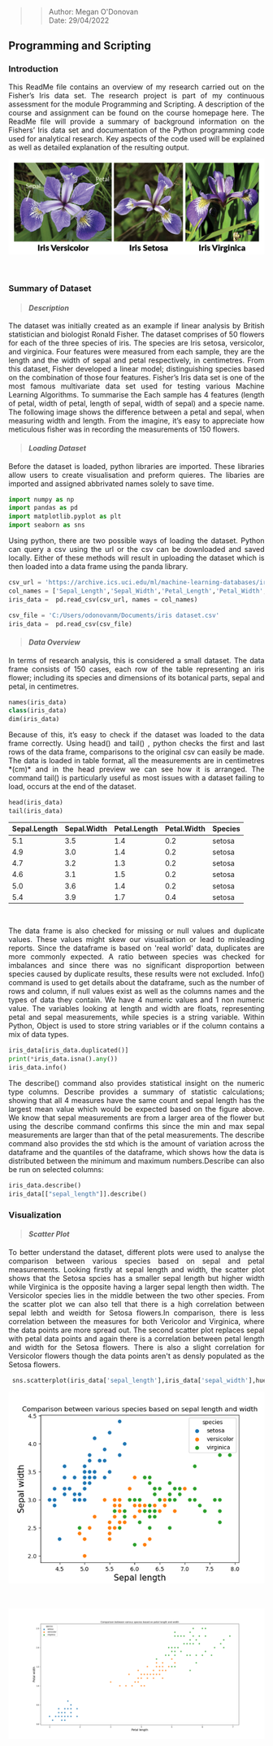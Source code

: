 >> Author: Megan O'Donovan  
>> Date: 29/04/2022
##  Programming and Scripting 

### Introduction 
<p align="justify">
This ReadMe file contains an overview of my research carried out on the Fisher’s Iris data set. The research project is part of my continuous assessment for the module Programming and Scripting. A description of the course and assignment can be found on the course homepage here. The ReadMe file will provide a summary of background information on the Fishers’ Iris data set and documentation of the Python programming code used for analytical research. Key aspects of the code used will be explained as well as detailed explanation of the resulting output. <br/> </p>
<p align="center">
  <img src="https://github.com/megan1103/pands-project/blob/main/Iris%20flowers%20in%20Fisher%20dataset.png" >
</p>
<br/> 


### Summary of Dataset 
>#### *Description* 
<p align="justify">The dataset was initially created as an example if linear analysis by British statistician and biologist Ronald Fisher. The dataset comprises of 50 flowers for each of the three species of iris. The species are Iris setosa, versicolor, and virginica. Four features were measured from each sample, they are the length and the width of sepal and petal respectively, in centimetres. From this dataset, Fisher developed a linear model; distinguishing species based on the combination of those four features. Fisher’s Iris data set is one of the most famous multivariate data set used for testing various Machine Learning Algorithms. To summarise the Each sample has 4 features (length of petal, width of petal, length of sepal, width of sepal) and a specie name. The following image shows the difference between a petal and sepal, when measuring width and length. From the imagine, it’s easy to appreciate how meticulous fisher was in recording the measurements of 150 flowers.  <br/> </p>

>#### *Loading Dataset*
<p align="justify">Before the dataset is loaded, python libraries are imported. These libraries allow users to create visualisation and preform quieres. The libaries are imported and assigned abbrivated names solely to save time.  <br/> </p>

```python 
import numpy as np    
import pandas as pd  
import matplotlib.pyplot as plt 
import seaborn as sns
```

<p align="justify">Using python, there are two possible ways of loading the dataset. Python can query a csv using the url or the csv can be downloaded and saved locally. Either of these methods will result in uploading the dataset which is then loaded into a data frame using the panda library.  <br/> </p>
 
```python
csv_url = 'https://archive.ics.uci.edu/ml/machine-learning-databases/iris/iris.data'
col_names = ['Sepal_Length','Sepal_Width','Petal_Length','Petal_Width','Class']
iris_data =  pd.read_csv(csv_url, names = col_names)
```
 
```python
csv_file = 'C:/Users/odonovanm/Documents/iris dataset.csv'
iris_data =  pd.read_csv(csv_file)
```

>#### *Data Overview*
<p align="justify">In terms of research analysis, this is considered a small dataset. The data frame consists of 150 cases, each row of the table representing an iris flower; including its species and dimensions of its botanical parts, sepal and petal, in centimetres. <br/> </p>

```python
names(iris_data)
class(iris_data)
dim(iris_data)
```

<p align="justify">Because of this, it’s easy to check if the dataset was loaded to the data frame correctly. Using head() and tail() , python checks the first and last rows of the data frame, comparisons to the original csv can easily be made.  The data is loaded in table format, all the measurements are in centimetres *(cm)* and in the head preview we can see how it is arranged. The command tail() is particularly useful as most issues with a dataset failing to load, occurs at the end of the dataset.    <br/> </p>

```python
head(iris_data)
tail(iris_data)
```

| Sepal.Length     | Sepal.Width      | Petal.Length     | Petal.Width     |Species   |
| ------------- | ------------- | -------- | -------- | -------- |
|      5.1    |      3.5    |      1.4    |      0.2    |      setosa|
|      4.9    |      3.0    |      1.4    |      0.2    |      setosa|
|      4.7    |      3.2    |      1.3    |      0.2    |      setosa|
|      4.6    |      3.1    |      1.5    |      0.2    |      setosa|
|      5.0    |      3.6    |      1.4    |      0.2    |      setosa|
|      5.4    |      3.9    |      1.7    |      0.4    |      setosa|


 <br/>

<p align="justify">The data frame is also checked for missing or null values and duplicate values. These values might skew our visualisation or lead to misleading reports. Since the dataframe is based on 'real world' data, duplicates are more commonly expected. A ratio between species was checked for imbalances and since there was no significant disproportion between species caused by duplicate results, these results were not excluded. Info() command is used to get details about the dataframe, such as the number of rows and column, if null values exist as well as the columns names and the types of data they contain. We have 4 numeric values and 1 non numeric value. The variables looking at length and width are floats, representing petal and sepal measurements, while species is a string variable. Within Python, Object is used to store string variables or if the column contains a mix of data types. <br/></p>

```python
iris_data[iris_data.duplicated()]
print(*iris_data.isna().any())
iris_data.info()
```

<p align="justify">The describe() command also provides statistical insight on the numeric type columns. Describe provides a summary of statistic calculations; showing that all 4 measures have the same count and sepal length has the largest mean value which would be expected based on the figure above. We know that sepal measurements are from a larger area of the flower but using the describe command confirms this since the min and max sepal measurements are larger than that of the petal measurements. The describe command also provides the std which is the amount of variation across the dataframe and the quantiles of the dataframe, which shows how the data is distributed between the minimum and maximum numbers.Describe can also be run on selected columns:  <br/></p>

```python
iris_data.describe()
iris_data[["sepal_length"]].describe()
```
### Visualization 
> #### *Scatter Plot*
<p align="justify">To better understand the dataset, different plots were used to analyse the comparison between various species based on sepal and petal measurements. Looking firstly at sepal length and width, the scatter plot shows that the Setosa spcies has a smaller sepal length but higher width while Virginica is the opposite having a larger sepal length then width. The Versicolor species lies in the middle between the two other species. From the scatter plot we can also tell that there is a high correlation between sepal lebth and weidth for Setosa flowers.In comparison, there is less correlation between the measures for both Vericolor and Virginica, where the data points are more spread out. The second scatter plot replaces sepal with petal data points and again there is a correlation between petal length and width for the Setosa flowers. There is also a slight correlation for Versicolor flowers though the data points aren't as densly populated as the Setosa flowers.  <br/></p>

```python
 sns.scatterplot(iris_data['sepal_length'],iris_data['sepal_width'],hue =iris_data['species'],s=50)
 ```
 
 <p align="center">
  <img src="https://github.com/megan1103/pands-project/blob/main/Comparison%20between%20various%20species%20via%20sepal.png" >
</p>
<br/> 

 <p align="center">
  <img src="https://github.com/megan1103/pands-project/blob/main/Comparison%20between%20various%20species%20via%20petal.png" >
</p>
<br/> 
